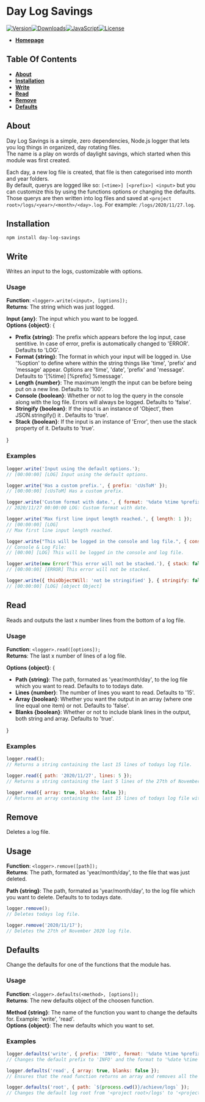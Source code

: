 # Day Log Savings

[![Version][version-image]][github-url][![Downloads][downloads-image]][npm-url][![JavaScript][javascript-image]][github-url][![License][license-image]][license-url]

- [**Homepage**](https://www.apteryx.xyz/npm/day-log-savings)

## Table Of Contents

- [**About**](#about)
- [**Installation**](#installation)
- [**Write**](#write)
- [**Read**](#read)
- [**Remove**](#remove)
- [**Defaults**](#defaults)

## About

Day Log Savings is a simple, zero dependencies, Node.js logger that lets you log things in organized, day rotating files.<br>
The name is a play on words of daylight savings, which started when this module was first created.

Each day, a new log file is created, that file is then categorised into month and year folders.<br>By default, querys are logged like so: `[<time>] [<prefix>] <input>` but you can customize this by using the functions options or changing the defaults. Those querys are then written into log files and saved at `<project root>/logs/<year>/<month>/<day>.log`. For example: `/logs/2020/11/27.log`.

## Installation

```npm install day-log-savings```

## Write

Writes an input to the logs, customizable with options.

### Usage

**Function**: `<logger>.write(<input>, [options]);`<br>
**Returns**: The string which was just logged.

**Input {any}**: The input which you want to be logged.<br>
**Options {object}**: {

- **Prefix {string}**: The prefix which appears before the log input, case sentitive. In case of error, prefix is automatically changed to 'ERROR'. Defaults to 'LOG'.
- **Format {string}**: The format in which your input will be logged in. Use '%option' to define where within the string things like 'time', 'prefix' and 'message' appear. Options are 'time', 'date', 'prefix' and 'message'. Defaults to '[%time] [%prefix] %message'.
- **Length {number}**: The maximum length the input can be before being put on a new line. Defaults to '100'.
- **Console {boolean}**: Whether or not to log the query in the console along with the log file. Errors will always be logged. Defaults to 'false'.
- **Stringify {boolean}**: If the input is an instance of 'Object', then JSON.stringify() it . Defaults to 'true'.
- **Stack {boolean}**: If the input is an instance of 'Error', then use the stack property of it. Defaults to 'true'.

}

### Examples

```js
logger.write('Input using the default options.');
// [00:00:00] [LOG] Input using the default options.

logger.write('Has a custom prefix.', { prefix: 'cUsToM' });
// [00:00:00] [cUsToM] Has a custom prefix.

logger.write('Custom format with date.', { format: '%date %time %prefix: %message' });
// 2020/11/27 00:00:00 LOG: Custom format with date.

logger.write('Max first line input length reached.', { length: 1 });
// [00:00:00] [LOG]
// Max first line input length reached.

logger.write("This will be logged in the console and log file.", { console: true });
// Console & Log File:
// [00:00] [LOG] This will be logged in the console and log file.

logger.write(new Error('This error will not be stacked.'), { stack: false });
// [00:00:00] [ERROR] This error will not be stacked.

logger.write({ thisObjectWill: 'not be stringified' }, { stringify: false });
// [00:00:00] [LOG] [object Object]
```

## Read 

Reads and outputs the last x number lines from the bottom of a log file.

### Usage

**Function**: `<logger>.read([options]);`<br>
**Returns**: The last x number of lines of a log file.

**Options {object}**: {

- **Path {string}**: The path, formated as 'year/month/day', to the log file which you want to read. Defaults to to todays date.
- **Lines {number}**: The number of lines you want to read. Defaults to '15'.
- **Array {boolean}**: Whether you want the output in an array (where one line equal one item) or not. Defaults to 'false'.
- **Blanks {boolean}**: Whether or not to include blank lines in the output, both string and array. Defaults to 'true'.

}

### Examples

```js
logger.read();
// Returns a string containing the last 15 lines of todays log file.

logger.read({ path: '2020/11/27', lines: 5 });
// Returns a string containing the last 5 lines of the 27th of November 2020 log file.

logger.read({ array: true, blanks: false });
// Returns an array containing the last 15 lines of todays log file with all the blank lines removed.
```

## Remove

Deletes a log file.

## Usage

**Function**: `<logger>.remove([path]);`<br>
**Returns**: The path, formated as 'year/month/day', to the file that was just deleted.

**Path {string}**: The path, formated as 'year/month/day', to the log file which you want to delete. Defaults to to todays date.

```js
logger.remove();
// Deletes todays log file.

logger.remove('2020/11/17');
// Deletes the 27th of November 2020 log file.
```

## Defaults

Change the defaults for one of the functions that the module has.

### Usage

**Function**: `<logger>.defaults(<method>, [options]);`<br>
**Returns**: The new defaults object of the choosen function.

**Method {string}**: The name of the function you want to change the defaults for. Example: 'write', 'read'.<br>
**Options {object}**: The new defaults which you want to set.

### Examples

```js
logger.defaults('write', { prefix: 'INFO', format: '%date %time %prefix: %message' });
// Changes the default prefix to 'INFO' and the format to '%date %time %prefix: %message'.

logger.defaults('read', { array: true, blanks: false });
// Ensures that the read function returns an array and removes all the blank lines.

logger.defaults('root', { path: `${process.cwd()}/achieve/logs` });
// Changes the default log root from '<project root>/logs' to '<project root>/achieve/logs'.
```

[version-image]: https://img.shields.io/github/package-json/v/ApteryxXYZ/day-log-savings?logo=github
[downloads-image]: https://img.shields.io/npm/dt/day-log-savings?logo=npm
[javascript-image]: https://img.shields.io/github/languages/top/ApteryxXYZ/Day-Log-Savings?logo=github
[license-image]: https://img.shields.io/npm/l/day-log-savings?logo=github

[npm-url]: https://npmjs.com/package/day-log-savings
[license-url]: https://github.com/ApteryxXYZ/Day-Log-Savings/blob/master/LICENSE
[github-url]: https://github.com/ApteryxXYZ/Day-Log-Savings/
